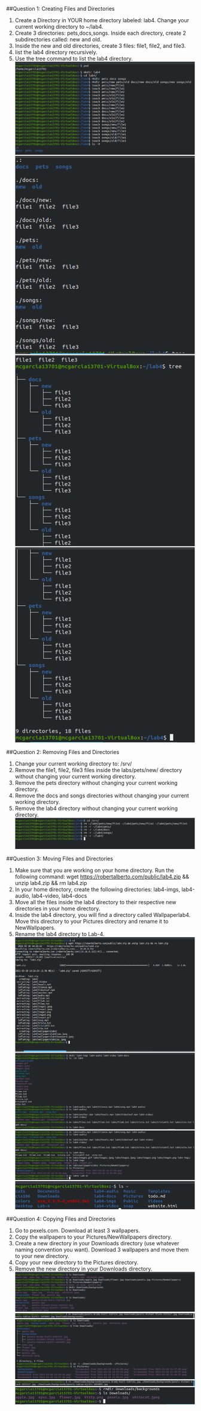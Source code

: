 ##Question 1: Creating Files and Directories

1. Create a Directory in YOUR home directory labeled: lab4. Change your current working directory to ~/lab4.
2. Create 3 directories: pets,docs,songs. Inside each directory, create 2 subdirectories called: new and old.
3. Inside the new and old directories, create 3 files: file1, file2, and file3.
4. list the lab4 directory recursively.
5. Use the tree command to list the lab4 directory.
![Question 1](images/../../images/lab4q1.png)
![Question 1](images/../../images/lab4q11.png)
![Question 1](images/../../images/lab4q12.png)
![Question 1](images/../../images/lab4q13.png)

##Question 2: Removing Files and Directories

1. Change your current working directory to: /srv/
2. Remove the file1, file2, file3 files inside the labs/pets/new/ directory without changing your current working directory.
3. Remove the pets directory without changing your current working directory.
4. Remove the docs and songs directories without changing your current working directory.
5. Remove the lab4 directory without changing your current working directory.
![Question 2](images/../../images/lab4q2.png)

##Question 3: Moving Files and Directories

1. Make sure that you are working on your home directory. Run the following command: wget https://robertalberto.com/public/lab4.zip && unzip lab4.zip && rm lab4.zip
2. In your home directory, create the following directories: lab4-imgs, lab4-audio, lab4-video, lab4-docs
3. Move all the files inside the lab4 directory to their respective new directories in your home directory.
4. Inside the lab4 directory, you will find a directory called Wallpaperlab4. Move this directory to your Pictures directory and rename it to NewWallpapers.
5. Rename the lab4 directory to Lab-4.
![Question 3](images/../../images/lab4q3.png)
![Question 3](images/../../images/lab4q31.png)
![Question 3](images/../../images/lab4q33.png)
![Question 3](images/../../images/lab4q34.png)

##Question 4: Copying Files and Directories

1. Go to pexels.com. Download at least 3 wallpapers.
2. Copy the wallpapers to your Pictures/NewWallpapers directory.
3. Create a new directory in your Downloads directory (use whatever naming convention you want). Download 3 wallpapers and move them to your new directory.
4. Copy your new directory to the Pictures directory.
5. Remove the new directory in your Downloads directory.
![Question 4](images/../../images/lab4q4.png)
![Question 4](images/../../images/lab4q41.png)
![Question 4](images/../../images/lab4q42.png)
![Question 4](images/../../images/lab4q43.png)
![Question 4](images/../../images/lab4q5.png)